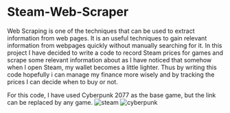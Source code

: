 # Steam-Web-Scraper
Web Scraping is one of the techniques that can be used to extract information from web pages. It is an useful techniques to gain relevant information from webpages quickly without manually searching for it. 
In this project I have decided to write a code to record Steam prices for games and scrape some relevant information about as I have noticed that somehow when I open Steam, my wallet becomes a little lighter. Thus by writing this code hopefully i can manage my finance more wisely and by tracking the prices I can decide when to buy or not. 

For this code, I have used Cyberpunk 2077 as the base game, but the link can be replaced by any game.
![steam](https://user-images.githubusercontent.com/86308031/144716121-a330f079-4ce9-47ce-bc5e-e96570e2e9a5.jpg)
![cyberpunk](https://user-images.githubusercontent.com/86308031/144716174-39e19807-0285-4047-b7f3-43487cd171f7.jpg)
